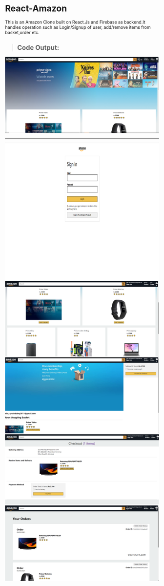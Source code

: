 # React-Amazon
This is an Amazon Clone built on React.Js and Firebase as backend.It handles operation such as Login/Signup of user, add/remove items from basket,order etc. 
> ## Code Output:

<img src="/amazon-1.png"/>
<hr/>
<img src="/amazon-2.png" height="450"/>

<img src="/amazon-3.png"/>

<img src="/amazon-4.png"/>

<img src="/amazon-5.png"/>

<img src="/amazon-6.png"/>

